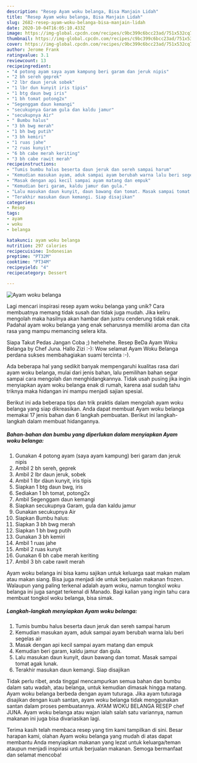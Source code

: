 ```yaml
---
description: "Resep Ayam woku belanga, Bisa Manjain Lidah"
title: "Resep Ayam woku belanga, Bisa Manjain Lidah"
slug: 2682-resep-ayam-woku-belanga-bisa-manjain-lidah
date: 2020-10-04T16:05:10.433Z
image: https://img-global.cpcdn.com/recipes/c9bc399c6bcc23ad/751x532cq70/ayam-woku-belanga-foto-resep-utama.jpg
thumbnail: https://img-global.cpcdn.com/recipes/c9bc399c6bcc23ad/751x532cq70/ayam-woku-belanga-foto-resep-utama.jpg
cover: https://img-global.cpcdn.com/recipes/c9bc399c6bcc23ad/751x532cq70/ayam-woku-belanga-foto-resep-utama.jpg
author: Jerome Frank
ratingvalue: 3.1
reviewcount: 13
recipeingredient:
- "4 potong ayam saya ayam kampung beri garam dan jeruk nipis"
- "2 bh sereh geprek"
- "2 lbr daun jeruk sobek"
- "1 lbr dun kunyit iris tipis"
- "1 btg daun bwg iris"
- "1 bh tomat potong2x"
- "Segenggam daun kemangi"
- "secukupnya Garam gula dan kaldu jamur"
- "secukupnya Air"
- " Bumbu halus"
- "3 bh bwg merah"
- "1 bh bwg putih"
- "3 bh kemiri"
- "1 ruas jahe"
- "2 ruas kunyit"
- "6 bh cabe merah keriting"
- "3 bh cabe rawit merah"
recipeinstructions:
- "Tumis bumbu halus beserta daun jeruk dan sereh sampai harum"
- "Kemudian masukan ayam, aduk sampai ayam berubah warna lalu beri segelas air"
- "Masak dengan api kecil sampai ayam matang dan empuk"
- "Kemudian beri garam, kaldu jamur dan gula."
- "Lalu masukan daun kunyit, daun bawang dan tomat. Masak sampai tomat agak lunak."
- "Terakhir masukan daun kemangi. Siap disajikan"
categories:
- Resep
tags:
- ayam
- woku
- belanga

katakunci: ayam woku belanga 
nutrition: 297 calories
recipecuisine: Indonesian
preptime: "PT32M"
cooktime: "PT34M"
recipeyield: "4"
recipecategory: Dessert

---
```



![Ayam woku belanga](https://img-global.cpcdn.com/recipes/c9bc399c6bcc23ad/751x532cq70/ayam-woku-belanga-foto-resep-utama.jpg)

Lagi mencari inspirasi resep ayam woku belanga yang unik? Cara membuatnya memang tidak susah dan tidak juga mudah. Jika keliru mengolah maka hasilnya akan hambar dan justru cenderung tidak enak. Padahal ayam woku belanga yang enak seharusnya memiliki aroma dan cita rasa yang mampu memancing selera kita.

Siapa Takut Pedas Jangan Coba ;) hehehehe. Resep BeDa Ayam Woku Belanga by Chef Juna. Hallo Zizi :-): Wow selamat Ayam Woku Belanga perdana sukses membahagiakan suami tercinta :-).

Ada beberapa hal yang sedikit banyak mempengaruhi kualitas rasa dari ayam woku belanga, mulai dari jenis bahan, lalu pemilihan bahan segar sampai cara mengolah dan menghidangkannya. Tidak usah pusing jika ingin menyiapkan ayam woku belanga enak di rumah, karena asal sudah tahu triknya maka hidangan ini mampu menjadi sajian spesial.


Berikut ini ada beberapa tips dan trik praktis dalam mengolah ayam woku belanga yang siap dikreasikan. Anda dapat membuat Ayam woku belanga memakai 17 jenis bahan dan 6 langkah pembuatan. Berikut ini langkah-langkah dalam membuat hidangannya.

<!--inarticleads1-->

##### Bahan-bahan dan bumbu yang diperlukan dalam menyiapkan Ayam woku belanga:

1. Gunakan 4 potong ayam (saya ayam kampung) beri garam dan jeruk nipis
1. Ambil 2 bh sereh, geprek
1. Ambil 2 lbr daun jeruk, sobek
1. Ambil 1 lbr dàun kunyit, iris tipis
1. Siapkan 1 btg daun bwg, iris
1. Sediakan 1 bh tomat, potong2x
1. Ambil Segenggam daun kemangi
1. Siapkan secukupnya Garam, gula dan kaldu jamur
1. Gunakan secukupnya Air
1. Siapkan  Bumbu halus:
1. Siapkan 3 bh bwg merah
1. Siapkan 1 bh bwg putih
1. Gunakan 3 bh kemiri
1. Ambil 1 ruas jahe
1. Ambil 2 ruas kunyit
1. Gunakan 6 bh cabe merah keriting
1. Ambil 3 bh cabe rawit merah


Ayam woku belanga ini bisa kamu sajikan untuk keluarga saat makan malam atau makan siang. Bisa juga menjadi ide untuk berjualan makanan frozen. Walaupun yang paling terkenal adalah ayam woku, namun tongkol woku belanga ini juga sangat terkenal di Manado. Bagi kalian yang ingin tahu cara membuat tongkol woku belanga, bisa simak. 

<!--inarticleads2-->

##### Langkah-langkah menyiapkan Ayam woku belanga:

1. Tumis bumbu halus beserta daun jeruk dan sereh sampai harum
1. Kemudian masukan ayam, aduk sampai ayam berubah warna lalu beri segelas air
1. Masak dengan api kecil sampai ayam matang dan empuk
1. Kemudian beri garam, kaldu jamur dan gula.
1. Lalu masukan daun kunyit, daun bawang dan tomat. Masak sampai tomat agak lunak.
1. Terakhir masukan daun kemangi. Siap disajikan


Tidak perlu ribet, anda tinggal mencampurkan semua bahan dan bumbu dalam satu wadah, atau belanga, untuk kemudian dimasak hingga matang. Ayam woku belanga berbeda dengan ayam tuturaga. Jika ayam tuturaga disajikan dengan kuah santan, ayam woku belanga tidak menggunakan santan dalam proses pembuatannya. AYAM WOKU BELANGA RESEP chef JUNA. Ayam woku belanga atau wajan ialah salah satu variannya, namun makanan ini juga bisa divariasikan lagi. 

Terima kasih telah membaca resep yang tim kami tampilkan di sini. Besar harapan kami, olahan Ayam woku belanga yang mudah di atas dapat membantu Anda menyiapkan makanan yang lezat untuk keluarga/teman ataupun menjadi inspirasi untuk berjualan makanan. Semoga bermanfaat dan selamat mencoba!
